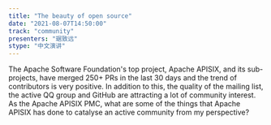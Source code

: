 ```yaml
---
title: "The beauty of open source"
date: "2021-08-07T14:50:00" 
track: "community"
presenters: "琚致远"
stype: "中文演讲"
---
```

The Apache Software Foundation's top project, Apache APISIX, and its sub-projects, have merged 250+ PRs in the last 30 days and the trend of contributors is very positive. In addition to this, the quality of the mailing list, the active QQ group and GitHub are attracting a lot of community interest. As the Apache APISIX PMC, what are some of the things that Apache APISIX has done to catalyse an active community from my perspective?